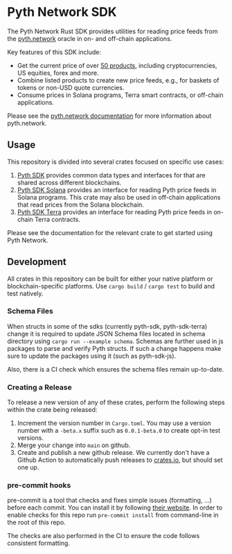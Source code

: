 # Pyth Network SDK

The Pyth Network Rust SDK provides utilities for reading price feeds from the [pyth.network](https://pyth.network/) oracle in on- and off-chain applications.

Key features of this SDK include:

* Get the current price of over [50 products](https://pyth.network/markets/), including cryptocurrencies,
  US equities, forex and more.
* Combine listed products to create new price feeds, e.g., for baskets of tokens or non-USD quote currencies.
* Consume prices in Solana programs, Terra smart contracts, or off-chain applications.

Please see the [pyth.network documentation](https://docs.pyth.network/) for more information about pyth.network.

## Usage

This repository is divided into several crates focused on specific use cases:

1. [Pyth SDK](pyth-sdk) provides common data types and interfaces for that are shared across different blockchains.
2. [Pyth SDK Solana](pyth-sdk-solana) provides an interface for reading Pyth price feeds in Solana programs.
   This crate may also be used in off-chain applications that read prices from the Solana blockchain.
3. [Pyth SDK Terra](pyth-sdk-terra) provides an interface for reading Pyth price feeds in on-chain Terra contracts.

Please see the documentation for the relevant crate to get started using Pyth Network.

## Development

All crates in this repository can be built for either your native platform or blockchain-specific platforms.
Use `cargo build` / `cargo test` to build and test natively.

### Schema Files

When structs in some of the sdks (currently pyth-sdk, pyth-sdk-terra) change it is required to update JSON Schema files
located in schema directory using `cargo run --example schema`. Schemas are further used in js packages to parse and verify
Pyth structs. If such a change happens make sure to update the packages using it (such as pyth-sdk-js).

Also, there is a CI check which ensures the schema files remain up-to-date.

### Creating a Release

To release a new version of any of these crates, perform the following steps within the crate being released:

1. Increment the version number in `Cargo.toml`.
   You may use a version number with a `-beta.x` suffix such as `0.0.1-beta.0` to create opt-in test versions.
2. Merge your change into `main` on github.
3. Create and publish a new github release.
   We currently don't have a Github Action to automatically push releases to [crates.io](https://crates.io), but should set one up.

### pre-commit hooks
pre-commit is a tool that checks and fixes simple issues (formatting, ...) before each commit. You can install it by following [their website](https://pre-commit.com/). In order to enable checks for this repo run `pre-commit install` from command-line in the root of this repo.

The checks are also performed in the CI to ensure the code follows consistent formatting.
